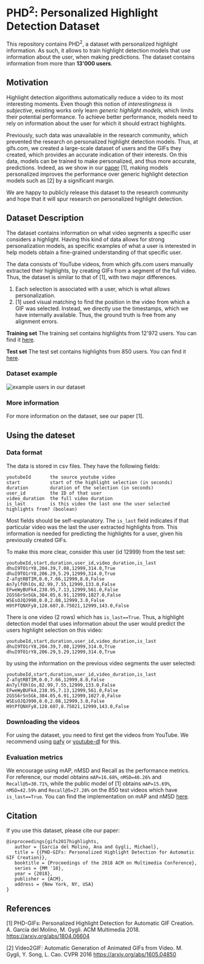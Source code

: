 # PHD<sup>2</sup>: Personalized Highlight Detection Dataset

This repository contains PHD<sup>2</sup>, a dataset with personalized highlight information.
As such, it allows to train highlight detection models that use
information about the user, when making predictions.
The dataset contains information from more than __13'000 users__. 

## Motivation
Highlight detection algorithms automatically reduce a
video to its most interesting moments. Even though this
notion of *interestingness is subjective*, existing works only
learn *generic highlight models*, which limits their potential
performance. To achieve better performance, models need to rely on
information about the user for which it should extract highlights.

Previously, such data was unavailable in the research community,
which prevented the research on personalized highlight detection models.
Thus, at gifs.com, we created a large-scale dataset of users
and the GIFs they created, which provides an accurate indication
of their interests.
On this data, models can be trained to make personalized,
and thus more accurate, predictions.
Indeed, as we show in our [paper](https://arxiv.org/abs/1804.06604) [1], making models personalized improves the performance over generic highlight detection
models such as [2] by a significant margin.

We are happy to publicly release this dataset to the research community
and hope that it will spur research on personalized
highlight detection.

## Dataset Description
The dataset contains information on what video segments a specific user considers a highlight.
Having this kind of data allows for strong personalization
models, as specific examples of what a user is interested
in help models obtain a fine-grained understanding
of that specific user.

The data consists of YouTube videos, from which gifs.com
users manually extracted their highlights, by creating GIFs
from a segment of the full video.
Thus, the dataset is similar to that of [1], with two major differences.
1. Each selection is associated with a user, which is what allows
personalization.
2. [1] used visual matching to find the position in the video
from which a GIF was selected. Instead, we directly use the timestamps,
which we have internally available.
Thus, the ground truth is free from any alignment errors.

__Training set__
The training set contains highlights from 12'972 users. 
You can find it [here](training.csv).

__Test set__
The test set contains highlights from 850 users. 
You can find it [here](testing.csv).

### Dataset example
![example users in our dataset](./dataset_example.png)

### More information
For more information on the dataset, see our paper [1].

## Using the dateset
### Data format
The data is stored in csv files.
They have the following fields:

```
youtubeId       the source youtube video
start           start of the highlight selection (in seconds)
duration        duration of the selection (in seconds)
user_id         the ID of that user
video_duration  the full video duration
is_last         is this video the last one the user selected highlights from? (boolean)
```

Most fields should be self-explanatory.
The `is_last` field indicates if that particular video 
was the last the user extracted highlights from.
This information is needed for predicting the highlights
for a user, given his previously created GIFs.

To make this more clear, consider this user (id 12999) from the test set:

```csv
youtubeId,start,duration,user_id,video_duration,is_last
dhuI9TO1rY8,204.39,7.08,12999,314.0,True
dhuI9TO1rY8,206.29,5.29,12999,314.0,True
Z-aTqtRBTIM,0.0,7.66,12999,8.0,False
An7ylfOhlOs,82.99,7.55,12999,133.0,False
EFweWyBUFk4,238.95,7.13,12999,561.0,False
2GSS6rSn5Gk,384.05,6.91,12999,1027.0,False
WSEsOJQJ990,0.0,2.08,12999,3.0,False
H9tPfQNXFy8,128.607,8.75021,12999,143.0,False
```

There is one video (2 rows) which has `is_last==True`.
Thus, a highlight detection model that uses information about
the user would predict the users highlight selection on this video:
 ```csv
youtubeId,start,duration,user_id,video_duration,is_last
dhuI9TO1rY8,204.39,7.08,12999,314.0,True
dhuI9TO1rY8,206.29,5.29,12999,314.0,True
```

by using the information on the previous video segments
the user selected:
```csv
youtubeId,start,duration,user_id,video_duration,is_last
Z-aTqtRBTIM,0.0,7.66,12999,8.0,False
An7ylfOhlOs,82.99,7.55,12999,133.0,False
EFweWyBUFk4,238.95,7.13,12999,561.0,False
2GSS6rSn5Gk,384.05,6.91,12999,1027.0,False
WSEsOJQJ990,0.0,2.08,12999,3.0,False
H9tPfQNXFy8,128.607,8.75021,12999,143.0,False
```
 
### Downloading the videos
For using the dataset, you need to first get the videos from YouTube.
We recommend using [pafy](http://pythonhosted.org/Pafy/) or
[youtube-dl](https://rg3.github.io/youtube-dl/) for this.

### Evaluation metrics
We encourage using mAP, nMSD and Recall as the performance metrics.
For reference, our model obtains `mAP=16.68%`, `nMSD=40.26%` and `Recall@5=30.71%`, while the public model of [1] obtains
`mAP=15.69%`, `nMSD=42.59%` and `Recall@5=27.28%` on the 850 test videos which have `is_last==True`.
You can find the implementation on mAP and nMSD [here](https://github.com/gyglim/video2gif_dataset).

## Citation
If you use this dataset, please cite our paper:

```
@inproceedings{gifs2017highlights,
   author = {Garcia del Molino, Ana and Gygli, Michael},
   title = {{PHD-GIFs: Personalized Highlight Detection for Automatic GIF Creation}},
   booktitle = {Proceedings of the 2018 ACM on Multimedia Conference},
   series = {MM '18},
   year = {2018},
   publisher = {ACM},
   address = {New York, NY, USA}
} 
```

## References
[1] PHD-GIFs: Personalized Highlight Detection for Automatic GIF Creation. A. García del Molino, M. Gygli. ACM Multimedia 2018. https://arxiv.org/abs/1804.06604

[2] Video2GIF: Automatic Generation of Animated GIFs from Video.  M. Gygli, Y. Song, L. Cao. CVPR 2016
https://arxiv.org/abs/1605.04850

